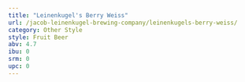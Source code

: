 ```yaml
---
title: "Leinenkugel's Berry Weiss"
url: /jacob-leinenkugel-brewing-company/leinenkugels-berry-weiss/
category: Other Style
style: Fruit Beer
abv: 4.7
ibu: 0
srm: 0
upc: 0
---
```


